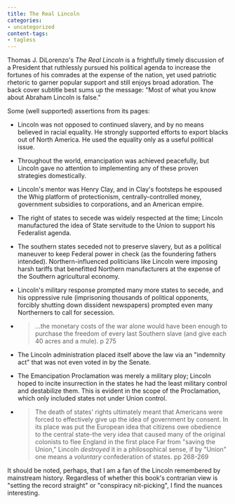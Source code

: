 ```yaml
---
title: The Real Lincoln
categories:
- uncategorized
content-tags:
- tagless
---
```


Thomas J. DiLorenzo's _The Real Lincoln_ is a frightfully timely discussion of a President that ruthlessly pursued his political agenda to increase the fortunes of his comrades at the expense of the nation, yet used patriotic rhetoric to garner popular support and still enjoys broad adoration.  The back cover subtitle best sums up the message: "Most of what you know about Abraham Lincoln is false."

Some (well supported) assertions from its pages:

  * Lincoln was not opposed to continued slavery, and by no means believed in racial equality.  He strongly supported efforts to export blacks out of North America.  He used the equality only as a useful political issue.

  * Throughout the world, emancipation was achieved peacefully, but Lincoln gave no attention to implementing any of these proven strategies domestically.

  * Lincoln's mentor was Henry Clay, and in Clay's footsteps he espoused the Whig platform of protectionism, centrally-controlled money, government subsidies to corporations, and an American empire.

  * The right of states to secede was widely respected at the time; Lincoln manufactured the idea of State servitude to the Union to support his Federalist agenda.

  * The southern states seceded not to preserve slavery, but as a political maneuver to keep Federal power in check (as the foundering fathers intended).  Northern-influenced politicians like Lincoln were imposing harsh tariffs that benefitted Northern manufacturers at the expense of the Southern agricultural economy.

  * Lincoln's military response prompted many more states to secede, and his oppressive rule (imprisoning thousands of political opponents, forcibly shutting down dissident newspapers) prompted even many Northerners to call for secession.

  * > ...the monetary costs of the war alone would have been enough to purchase the freedom of every last Southern slave (and give each 40 acres and a mule). p 275

  * The Lincoln administration placed itself above the law via an "indemnity act" that was not even voted in by the Senate.

  * The Emancipation Proclamation was merely a military ploy; Lincoln hoped to incite insurrection in the states he had the least military control and destabilize them.  This is evident in the scope of the Proclamation, which only included states not under Union control.

  * > The death of states' rights ultimately meant that Americans were forced to effectively give up the idea of government by consent.  In its place was put the European idea that citizens owe obedience to the central state-the very idea that caused many of the original colonists to flee England in the first place Far from "saving the Union," Lincoln _destroyed_ it in a philosophical sense, if by  "Union" one means a _voluntary_ confederation of states. pp 268-269

It should be noted, perhaps, that I am a fan of the Lincoln remembered by mainstream history. Regardless of whether this book's contrarian view is "setting the record straight" or "conspiracy nit-picking", I find the nuances interesting.
